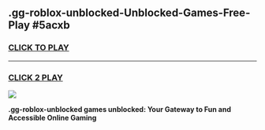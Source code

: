 
## .gg-roblox-unblocked-Unblocked-Games-Free-Play #5acxb
<h3>
<a href="https://us.freeplayer.one?title=.gg-roblox-unblocked&ref=9M">CLICK TO PLAY</a></h3>
<hr>

<h3>
<a href="https://us.freeplayer.one?title=.gg-roblox-unblocked&ref=9M">CLICK 2 PLAY</a>
  
</h3>

<a href="https://us.freeplayer.one?title=.gg-roblox-unblocked&ref=9M"><img src="https://clearcache.store/games.png"></a>


**.gg-roblox-unblocked games unblocked: Your Gateway to Fun and Accessible Online Gaming**
